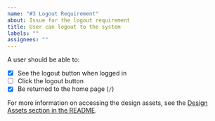```yaml
---
name: "#3 Logout Requirement"
about: Issue for the logout requirement
title: User can logout to the system
labels: ""
assignees: ""
---
```


A user should be able to:

-   [x] See the logout button when logged in
-   [ ] Click the logout button
-   [x] Be returned to the home page (`/`)

For more information on accessing the design assets, see the [Design Assets section in the README](https://github.com/OpenClassrooms-Student-Center/Project-10-Bank-API#design-assets).
